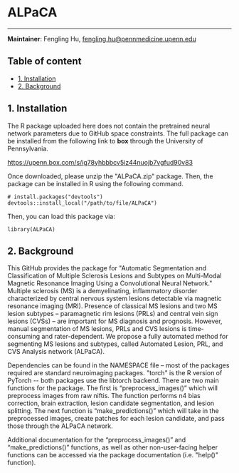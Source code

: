 # ALPaCA
--------
**Maintainer**: Fengling Hu, fengling.hu@pennmedicine.upenn.edu

## Table of content
- [1. Installation](#id-section1)
- [2. Background](#id-section2)

<div id='id-section1'/>

## 1. Installation
The R package uploaded here does not contain the pretrained neural network parameters due to GitHub space constraints. The full package can be installed from the following link to **box** through the University of Pennsylvania.

https://upenn.box.com/s/ig78yhbbbcv5iz44nuojb7vgfud90v83

Once downloaded, please unzip the "ALPaCA.zip" package. Then, the package can be installed in R using the following command.

```
# install.packages("devtools")
devtools::install_local("/path/to/file/ALPaCA")
```

Then, you can load this package via:

```
library(ALPaCA)
```

## 2. Background

This GitHub provides the package for "Automatic Segmentation and Classification of Multiple Sclerosis Lesions and Subtypes on Multi-Modal Magnetic Resonance Imaging Using a Convolutional Neural Network." Multiple sclerosis (MS) is a demyelinating, inflammatory disorder characterized by central nervous system lesions detectable via magnetic resonance imaging (MRI). Presence of classical MS lesions and two MS lesion subtypes – paramagnetic rim lesions (PRLs) and central vein sign lesions (CVSs) – are important for MS diagnosis and prognosis. However, manual segmentation of MS lesions, PRLs and CVS lesions is time-consuming and rater-dependent. We propose a fully automated method for segmenting MS lesions and subtypes, called Automated Lesion, PRL, and CVS Analysis network (ALPaCA).

Dependencies can be found in the NAMESPACE file – most of the packages required are standard neuroimaging packages. "torch" is the R version of PyTorch -- both packages use the libtorch backend. There are two main functions for the package. The first is “preprocess_images()” which will preprocess images from raw niftis. The function performs n4 bias correction, brain extraction, lesion candidate segmentation, and lesion splitting. The next function is “make_predictions()” which will take in the preprocessed images, create patches for each lesion candidate, and pass those through the ALPaCA network.

Additional documentation for the “preprocess_images()” and “make_predictions()” functions, as well as other non-user-facing helper functions can be accessed via the package documentation (i.e. "help()" function).
<div id='id-section3'/>
